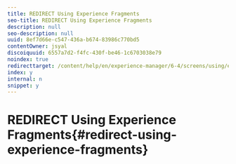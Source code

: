 ```yaml
---
title: REDIRECT Using Experience Fragments
seo-title: REDIRECT Using Experience Fragments
description: null
seo-description: null
uuid: 8ef7d66e-c547-436a-b674-83986c770bd5
contentOwner: jsyal
discoiquuid: 6557a7d2-f4fc-430f-be46-1c6703038e79
noindex: true
redirecttarget: /content/help/en/experience-manager/6-4/screens/using/experience-fragments-in-screens
index: y
internal: n
snippet: y
---
```


# REDIRECT Using Experience Fragments{#redirect-using-experience-fragments}

